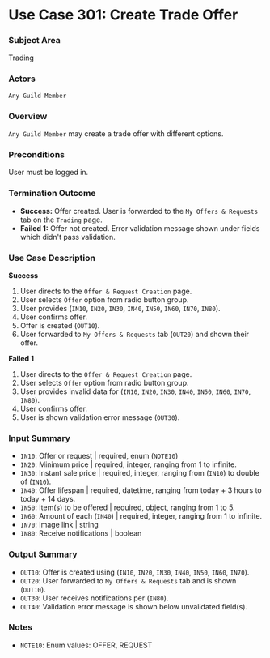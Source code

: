 # Use Case 301: Create Trade Offer

### Subject Area
Trading

### Actors
`Any Guild Member`

### Overview
`Any Guild Member` may create a trade offer with different options.

### Preconditions
User must be logged in.

### Termination Outcome
- **Success:** Offer created. User is forwarded to the `My Offers & Requests` tab on the `Trading` page.
- **Failed 1:** Offer not created. Error validation message shown under fields which didn't pass validation.

### Use Case Description
**Success**
1. User directs to the `Offer & Request Creation` page.
2. User selects `Offer` option from radio button group.
3. User provides (`IN10`, `IN20`, `IN30`, `IN40`, `IN50`, `IN60`, `IN70`, `IN80`).
4. User confirms offer.
5. Offer is created (`OUT10`).
6. User forwarded to `My Offers & Requests` tab (`OUT20`) and shown their offer.

**Failed 1**
1. User directs to the `Offer & Request Creation` page.
2. User selects `Offer` option from radio button group.
3. User provides invalid data for (`IN10`, `IN20`, `IN30`, `IN40`, `IN50`, `IN60`, `IN70`, `IN80`).
4. User confirms offer.
5. User is shown validation error message (`OUT30`).

### Input Summary
- `IN10`: Offer or request				| required, enum (`NOTE10`)
- `IN20`: Minimum price 				| required, integer, ranging from 1 to infinite.
- `IN30`: Instant sale price 			| required, integer, ranging from (`IN10`) to double of (`IN10`).
- `IN40`: Offer lifespan 				| required, datetime, ranging from today + 3 hours to today + 14 days.
- `IN50`: Item(s) to be offered 		| required, object, ranging from 1 to 5.
- `IN60`: Amount of each (`IN40`) 		| required, integer, ranging from 1 to infinite.
- `IN70`: Image link					| string
- `IN80`: Receive notifications			| boolean

### Output Summary
- `OUT10`: Offer is created using (`IN10`, `IN20`, `IN30`, `IN40`, `IN50`, `IN60`, `IN70`).
- `OUT20`: User forwarded to `My Offers & Requests` tab and is shown (`OUT10`).
- `OUT30`: User receives notifications per (`IN80`).
- `OUT40`: Validation error message is shown below unvalidated field(s).

### Notes
- `NOTE10`: Enum values: OFFER, REQUEST